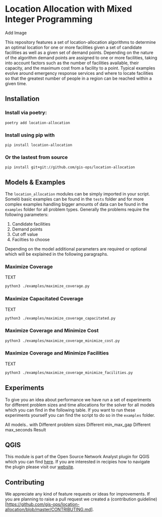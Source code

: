# Location Allocation with Mixed Integer Programming

Add Image

This repository features a set of location-allocation algorithms to determine an optimal location for one or more facilities given a set of candidate facilities as well as a given set of demand points. Depending on the nature of the algorithm demand points are assigned to one or more facilities, taking into account factors such as the number of facilities available, their capacity, and the maximum cost from a facility to a point. Typical examples evolve around emergency response services and where to locate facilities so that the greatest number of people in a region can be reached within a given time.


## Installation

### Install via poetry:

`poetry add location-allocation`

### Install using pip with

`pip install location-allocation`

### Or the lastest from source

`pip install git+git://github.com/gis-ops/location-allocation`

## Models & Examples

The `location_allocation` modules can be simply imported in your script. Somelö basic examples can be found in the `tests` folder and for more complex examples handling bigger amounts of data can be found in the `examples` folder for all problem types. Generally the problems require the following parameters:

1. Candidate facilities
2. Demand points
3. Cut off value
4. Facilties to choose

Depending on the model additional parameters are required or optional which will be explained in the following paragraphs.

### Maximize Coverage

TEXT

```bash
python3 ./examples/maximize_coverage.py
```

### Maximize Capacitated Coverage

TEXT

```bash
python3 ./examples/maximize_coverage_capacitated.py
```

### Maximize Coverage and Minimize Cost


```bash
python3 ./examples/maximize_coverage_minimize_cost.py
```

### Maximize Coverage and Minimize Facilities

TEXT 

```bash
python3 ./examples/maximize_coverage_minimize_facilities.py
```

## Experiments

To give you an idea about performance we have run a set of experiments for different problem sizes and time allocations for the solver for all models which you can find in the following table. If you want to run these experiments yourself you can find the script to do so in the `examples` folder.

All models.. with
Different problem sizes
Different min_max_gap
Different max_seconds
Result

## QGIS

This module is part of the Open Source Network Analyst plugin for QGIS which you can find [here](https://). If you are interested in recipies how to navigate the plugin please visit our [website](https://networkanalyst.gis-ops.com). 

## Contributing

We appreciate any kind of feature requests or ideas for improvements. If you are planning to raise a pull request we created a (contribution guideline)[https://github.com/gis-ops/location-allocation/blob/master/CONTRIBUTING.md].

